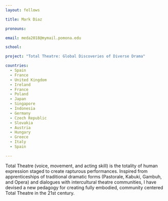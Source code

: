 ```yaml
---
layout: fellows

title: Mark Diaz

pronouns: 

email: meda2018@mymail.pomona.edu

school: 

project: "Total Theatre: Global Discoveries of Diverse Drama"

countries:
  - Spain
  - France
  - United Kingdom
  - Ireland
  - France
  - Poland
  - Japan
  - Singapore
  - Indonesia
  - Germany
  - Czech Republic
  - Slovakia
  - Austria
  - Hungary
  - Greece
  - Italy
  - Spain

---
```


Total Theatre (voice, movement, and acting skill) is the totality of human expression staged to create rapturous performances. Inspired from apprenticeships of traditional dramatic forms (Pastorale, Kabuki, Gambuh, and Opera) and dialogues with intercultural theatre communities, I have devised a new pedagogy for creating fully embodied, community centered Total Theatre in the 21st century.